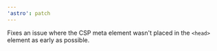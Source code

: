 ```yaml
---
'astro': patch
---
```


Fixes an issue where the CSP meta element wasn't placed in the `<head>` element as early as possible.
